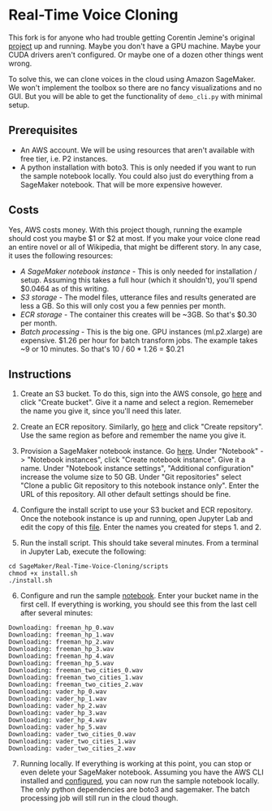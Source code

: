 # Real-Time Voice Cloning

This fork is for anyone who had trouble getting Corentin Jemine's original [project](https://github.com/CorentinJ/Real-Time-Voice-Cloning) up and running. Maybe you don't have a GPU machine. Maybe your CUDA drivers aren't configured. Or maybe one of a dozen other things went wrong.

To solve this, we can clone voices in the cloud using Amazon SageMaker. We won't implement the toolbox so there are no fancy visualizations and no GUI. But you will be able to get the functionality of `demo_cli.py` with minimal setup.

## Prerequisites

* An AWS account. We will be using resources that aren't available with free tier, i.e. P2 instances.
* A python installation with boto3. This is only needed if you want to run the sample notebook locally. You could also just do everything from a SageMaker notebook. That will be more expensive however.

## Costs

Yes, AWS costs money. With this project though, running the example should cost you maybe $1 or $2 at most. If you make your voice clone read an entire novel or all of Wikipedia, that might be different story. In any case, it uses the following resources:
 
* *A SageMaker notebook instance* - This is only needed for installation / setup. Assuming this takes a full hour (which it shouldn't), you'll spend $0.0464 as of this writing.
* *S3 storage* - The model files, utterance files and results generated are less a GB. So this will only cost you a few pennies per month. 
* *ECR storage* - The container this creates will be ~3GB. So that's $0.30 per month.
* *Batch processing* - This is the big one. GPU instances (ml.p2.xlarge) are expensive. $1.26 per hour for batch transform jobs. The example takes ~9 or 10 minutes. So that's 10 / 60 * 1.26 = $0.21

## Instructions

1. Create an S3 bucket. To do this, sign into the AWS console, go [here](https://s3.console.aws.amazon.com/s3/) and click "Create bucket". Give it a name and select a region. Rememeber the name you give it, since you'll need this later.

2. Create an ECR repository. Similarly, go [here](https://console.aws.amazon.com/ecr/) and click "Create repsitory". Use the same region as before and remember the name you give it.

3. Provision a SageMaker notebook instance. Go [here](https://console.aws.amazon.com/sagemaker/). Under "Notebook" -> "Notebook instances", click "Create notebook instance". Give it a name. Under "Notebook instance settings", "Additional configuration" increase the volume size to 50 GB. Under "Git repositories" select "Clone a public Git repository to this notebook instance only". Enter the URL of this repository. All other default settings should be fine.

4. Configure the install script to use your S3 bucket and ECR repository. Once the notebook instance is up and running, open Jupyter Lab and edit the copy of this [file](./scripts/install.sh). Enter the names you created for steps 1. and 2.

5. Run the install script. This should take several minutes. From a terminal in Jupyter Lab, execute the following:

```
cd SageMaker/Real-Time-Voice-Cloning/scripts
chmod +x install.sh
./install.sh
```

6. Configure and run the sample [notebook](./example.ipynb). Enter your bucket name in the first cell. If everything is working, you should see this from the last cell after several minutes: 

```
Downloading: freeman_hp_0.wav
Downloading: freeman_hp_1.wav
Downloading: freeman_hp_2.wav
Downloading: freeman_hp_3.wav
Downloading: freeman_hp_4.wav
Downloading: freeman_hp_5.wav
Downloading: freeman_two_cities_0.wav
Downloading: freeman_two_cities_1.wav
Downloading: freeman_two_cities_2.wav
Downloading: vader_hp_0.wav
Downloading: vader_hp_1.wav
Downloading: vader_hp_2.wav
Downloading: vader_hp_3.wav
Downloading: vader_hp_4.wav
Downloading: vader_hp_5.wav
Downloading: vader_two_cities_0.wav
Downloading: vader_two_cities_1.wav
Downloading: vader_two_cities_2.wav
```

7. Running locally. If everything is working at this point, you can stop or even delete your SageMaker notebook. Assuming you have the AWS CLI installed and [configured](https://docs.aws.amazon.com/cli/latest/userguide/cli-chap-configure.html), you can now run the sample notebook locally. The only python dependencies are boto3 and sagemaker. The batch processing job will still run in the cloud though.
